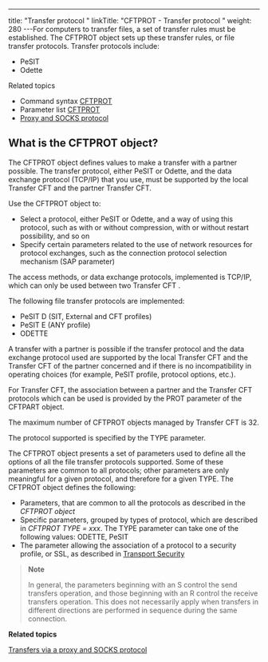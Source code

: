 ---
title: "Transfer  protocol "
linkTitle: "CFTPROT - Transfer protocol "
weight: 280
---For computers to transfer files, a set of transfer rules must
be established. The CFTPROT object sets up these transfer rules, or file
transfer protocols. Transfer protocols include:

* PeSIT
* Odette

Related
topics

* Command syntax
    [CFTPROT](../../../c_intro_userinterfaces/command_summary#CFTPROT)
* Parameter list
    [CFTPROT](../../../c_intro_userinterfaces/about_cftutil/configuring_cft_start_here/cftprot_command_line)
* [Proxy
    and SOCKS protocol](../../../protocols_start_here/ipv6/use_proxy_and_socks_protocol)

<span id="About_the_CFTPROT_Transfer_Protocol"></span>

## What is the CFTPROT object?

The CFTPROT object defines values to make a transfer with a partner
possible. The transfer protocol, either PeSIT or Odette, and
the data exchange protocol (TCP/IP) that you
use, must be supported by the local Transfer CFT and the partner Transfer CFT.

Use the CFTPROT object to:

* Select a protocol,
    either PeSIT or Odette, and a way of using this protocol, such
    as with or without compression, with or without restart possibility, and
    so on
* Specify certain
    parameters related to the use of network resources for protocol exchanges,
    such as the connection protocol selection mechanism (SAP parameter)

The access methods, or data exchange protocols, implemented is TCP/IP, which can only be used between two Transfer CFT
.

The following file transfer protocols are implemented:

* PeSIT
    D (SIT, External and CFT profiles)
* PeSIT
    E (ANY profile)
* ODETTE

A transfer with a partner is possible if the transfer protocol and the
data exchange protocol used are supported by the local Transfer CFT and the
Transfer CFT of the partner concerned and if there is no incompatibility in
operating choices (for example, PeSIT profile, protocol options, etc.).

For Transfer CFT, the association between a partner and the Transfer
CFT protocols which can be used is provided by the PROT parameter of the
CFTPART object.

The maximum number of CFTPROT objects managed by Transfer CFT is 32.

The protocol supported is specified by the TYPE parameter.

The CFTPROT object presents a set of parameters used to define all the
options of all the file transfer protocols supported. Some of these parameters
are common to all protocols; other parameters are only meaningful for
a given protocol, and therefore for a given TYPE. The CFTPROT object defines
the following:

* Parameters, that
    are common to all the protocols as described in the *CFTPROT object*
* Specific parameters,
    grouped by types of protocol, which are described in *CFTPROT TYPE =
    xxx*. The TYPE parameter can take one of the following values:
    ODETTE, PeSIT
* The parameter allowing
    the association of a protocol to a security profile, or SSL, as described
    in [Transport
    Security](../../../transport_security_start_here/configuring_transport_security_start_here)

> **Note**
>
> In general, the
> parameters beginning with an S control the send transfers operation, and
> those beginning with an R control the receive transfers operation. This does
> not necessarily apply when transfers in different directions are performed
> in sequence during the same connection.

****Related topics****

[Transfers via a proxy and SOCKS protocol](../../../protocols_start_here/ipv6/use_proxy_and_socks_protocol)
